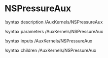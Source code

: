 # NSPressureAux

!syntax description /AuxKernels/NSPressureAux

!syntax parameters /AuxKernels/NSPressureAux

!syntax inputs /AuxKernels/NSPressureAux

!syntax children /AuxKernels/NSPressureAux
